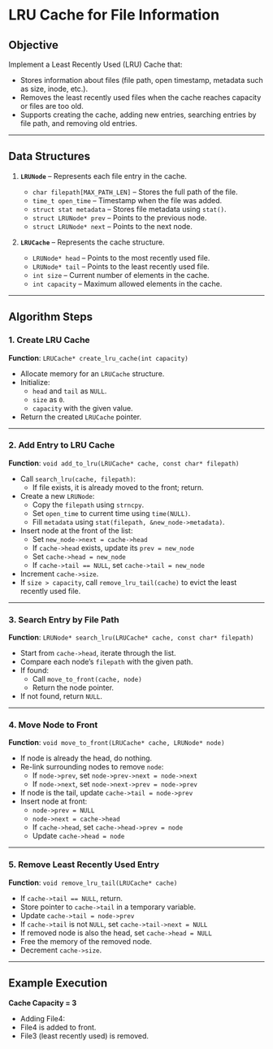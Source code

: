 # LRU Cache for File Information

## Objective
Implement a Least Recently Used (LRU) Cache that:
- Stores information about files (file path, open timestamp, metadata such as size, inode, etc.).
- Removes the least recently used files when the cache reaches capacity or files are too old.
- Supports creating the cache, adding new entries, searching entries by file path, and removing old entries.

---

## Data Structures

1. **`LRUNode`** – Represents each file entry in the cache.
   - `char filepath[MAX_PATH_LEN]` – Stores the full path of the file.
   - `time_t open_time` – Timestamp when the file was added.
   - `struct stat metadata` – Stores file metadata using `stat()`.
   - `struct LRUNode* prev` – Points to the previous node.
   - `struct LRUNode* next` – Points to the next node.

2. **`LRUCache`** – Represents the cache structure.
   - `LRUNode* head` – Points to the most recently used file.
   - `LRUNode* tail` – Points to the least recently used file.
   - `int size` – Current number of elements in the cache.
   - `int capacity` – Maximum allowed elements in the cache.

---

## Algorithm Steps

### 1. Create LRU Cache

**Function**: `LRUCache* create_lru_cache(int capacity)`

- Allocate memory for an `LRUCache` structure.
- Initialize:
  - `head` and `tail` as `NULL`.
  - `size` as `0`.
  - `capacity` with the given value.
- Return the created `LRUCache` pointer.

---

### 2. Add Entry to LRU Cache

**Function**: `void add_to_lru(LRUCache* cache, const char* filepath)`

- Call `search_lru(cache, filepath)`:
  - If file exists, it is already moved to the front; return.
- Create a new `LRUNode`:
  - Copy the `filepath` using `strncpy`.
  - Set `open_time` to current time using `time(NULL)`.
  - Fill `metadata` using `stat(filepath, &new_node->metadata)`.
- Insert node at the front of the list:
  - Set `new_node->next = cache->head`
  - If `cache->head` exists, update its `prev = new_node`
  - Set `cache->head = new_node`
  - If `cache->tail == NULL`, set `cache->tail = new_node`
- Increment `cache->size`.
- If `size > capacity`, call `remove_lru_tail(cache)` to evict the least recently used file.

---

### 3. Search Entry by File Path

**Function**: `LRUNode* search_lru(LRUCache* cache, const char* filepath)`

- Start from `cache->head`, iterate through the list.
- Compare each node’s `filepath` with the given path.
- If found:
  - Call `move_to_front(cache, node)`
  - Return the node pointer.
- If not found, return `NULL`.

---

### 4. Move Node to Front

**Function**: `void move_to_front(LRUCache* cache, LRUNode* node)`

- If node is already the head, do nothing.
- Re-link surrounding nodes to remove `node`:
  - If `node->prev`, set `node->prev->next = node->next`
  - If `node->next`, set `node->next->prev = node->prev`
- If node is the tail, update `cache->tail = node->prev`
- Insert node at front:
  - `node->prev = NULL`
  - `node->next = cache->head`
  - If `cache->head`, set `cache->head->prev = node`
  - Update `cache->head = node`

---

### 5. Remove Least Recently Used Entry

**Function**: `void remove_lru_tail(LRUCache* cache)`

- If `cache->tail == NULL`, return.
- Store pointer to `cache->tail` in a temporary variable.
- Update `cache->tail = node->prev`
- If `cache->tail` is not `NULL`, set `cache->tail->next = NULL`
- If removed node is also the head, set `cache->head = NULL`
- Free the memory of the removed node.
- Decrement `cache->size`.

---

## Example Execution

**Cache Capacity = 3**

- Adding File4:
- File4 is added to front.
- File3 (least recently used) is removed.
